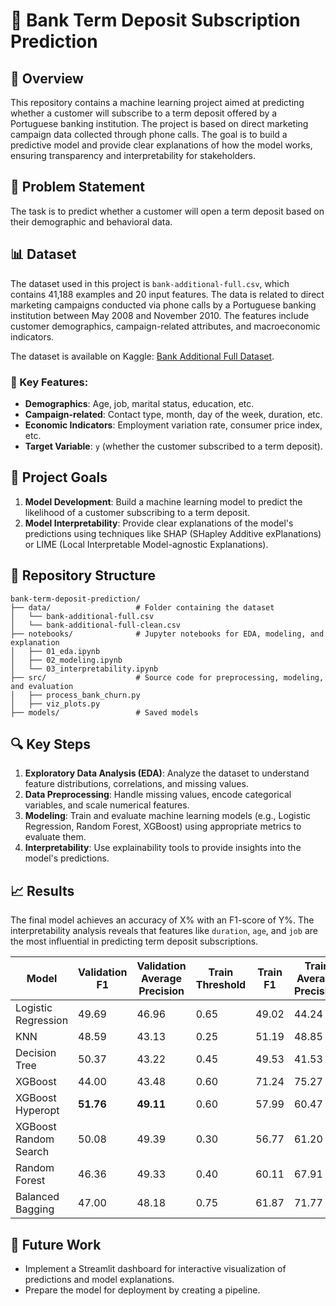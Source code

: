 
# 🏦 Bank Term Deposit Subscription Prediction

## 📝 Overview
This repository contains a machine learning project aimed at predicting whether a customer will subscribe to a term deposit offered by a Portuguese banking institution. The project is based on direct marketing campaign data collected through phone calls. The goal is to build a predictive model and provide clear explanations of how the model works, ensuring transparency and interpretability for stakeholders.

## 🎯 Problem Statement
The task is to predict whether a customer will open a term deposit based on their demographic and behavioral data. 

## 📊 Dataset
The dataset used in this project is `bank-additional-full.csv`, which contains 41,188 examples and 20 input features. The data is related to direct marketing campaigns conducted via phone calls by a Portuguese banking institution between May 2008 and November 2010. The features include customer demographics, campaign-related attributes, and macroeconomic indicators.

The dataset is available on Kaggle: [Bank Additional Full Dataset](https://www.kaggle.com/datasets/sahistapatel96/bankadditionalfullcsv/data).

### 🔑 Key Features:
- **Demographics**: Age, job, marital status, education, etc.
- **Campaign-related**: Contact type, month, day of the week, duration, etc.
- **Economic Indicators**: Employment variation rate, consumer price index, etc.
- **Target Variable**: `y` (whether the customer subscribed to a term deposit).

## 🚀 Project Goals
1. **Model Development**: Build a machine learning model to predict the likelihood of a customer subscribing to a term deposit.
2. **Model Interpretability**: Provide clear explanations of the model's predictions using techniques like SHAP (SHapley Additive exPlanations) or LIME (Local Interpretable Model-agnostic Explanations).

## 📂 Repository Structure
```
bank-term-deposit-prediction/
├── data/                   # Folder containing the dataset
│   └── bank-additional-full.csv
│   └── bank-additional-full-clean.csv
├── notebooks/              # Jupyter notebooks for EDA, modeling, and explanation
│   ├── 01_eda.ipynb
│   ├── 02_modeling.ipynb
│   └── 03_interpretability.ipynb
├── src/                    # Source code for preprocessing, modeling, and evaluation
│   ├── process_bank_churn.py
│   ├── viz_plots.py
├── models/                 # Saved models

```

## 🔍 Key Steps
1. **Exploratory Data Analysis (EDA)**: Analyze the dataset to understand feature distributions, correlations, and missing values.
2. **Data Preprocessing**: Handle missing values, encode categorical variables, and scale numerical features.
3. **Modeling**: Train and evaluate machine learning models (e.g., Logistic Regression, Random Forest, XGBoost) using appropriate metrics to evaluate them.
4. **Interpretability**: Use explainability tools to provide insights into the model's predictions.


## 📈 Results
The final model achieves an accuracy of X% with an F1-score of Y%. The interpretability analysis reveals that features like `duration`, `age`, and `job` are the most influential in predicting term deposit subscriptions.

| Model                     |  Validation F1 | Validation Average Precision | Train Threshold | Train F1 | Train Average Precision |
|---------------------------|--------------|----------------------------|----------------|---------|------------------------|
| Logistic Regression       |  49.69        | 46.96                      | 0.65         | 49.02   | 44.24                  |
| KNN                       |  48.59        | 43.13                      | 0.25          | 51.19   | 48.85                  |
| Decision Tree             |  50.37        | 43.22                      | 0.45          | 49.53   | 41.53                  |
| XGBoost                   |  44.00        | 43.48                      | 0.60          | 71.24   | 75.27                  |
| XGBoost Hyperopt          | **51.76**        | **49.11**                      | 0.60          | 57.99   | 60.47                  |
| XGBoost Random Search     |  50.08        | 49.39                      | 0.30          | 56.77   | 61.20                  |
| Random Forest             |  46.36        | 49.33                      | 0.40          | 60.11   | 67.91                  |
| Balanced Bagging          |  47.00        | 48.18                      | 0.75         | 61.87   | 71.77                  |



## 🔮 Future Work
- Implement a Streamlit dashboard for interactive visualization of predictions and model explanations.
- Prepare the model for deployment by creating a pipeline.

